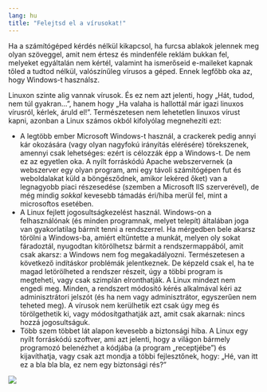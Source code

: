 ```yaml
---
lang: hu
title: "Felejtsd el a vírusokat!"
---
```


Ha a számítógéped kérdés nélkül kikapcsol, ha furcsa ablakok jelennek meg olyan szöveggel, amit nem értesz és mindenféle reklám bukkan fel, melyeket egyáltalán nem kértél, valamint ha ismerőseid e-maileket kapnak tőled a tudtod nélkül, valószínűleg vírusos a géped. Ennek legfőbb oka az, hogy Windows-t használsz.

Linuxon szinte alig vannak vírusok. És ez nem azt jelenti, hogy „Hát, tudod, nem túl gyakran...”, hanem hogy „Ha valaha is hallottál már igazi linuxos vírusról, kérlek, áruld el!”. Természetesen nem lehetetlen linuxos vírust kapni, azonban a Linux számos okból kifolyólag megnehezíti ezt:

<ul>

<li>A legtöbb ember Microsoft Windows-t használ, a crackerek pedig annyi kár okozására (vagy olyan nagyfokú irányítás elérésére) törekszenek, amennyi csak lehetséges: ezért is célozzák épp a Windows-t. De nem ez az egyetlen oka. A nyílt forráskódú Apache webszervernek (a webszerver egy olyan program, ami egy távoli számítógépen fut és weboldalakat küld a böngésződnek, amikor lekéred őket) van a legnagyobb piaci részesedése (szemben a Microsoft IIS szerverével), de még mindig <i>sokkal</i> kevesebb támadás éri/hiba merül fel, mint a microsoftos esetében.</li>

<li>A Linux fejlett jogosultságkezelést használ. Windows-on a felhasználónak (és minden programnak, melyet telepít) általában joga van gyakorlatilag bármit tenni a rendszerrel. Ha mérgedben bele akarsz törölni a Windows-ba, amiért eltüntette a munkát, melyen oly sokat fáradoztál, nyugodtan kitörölhetsz bármit a rendszermappából, amit csak akarsz: a Windows nem fog megakadályozni. Természetesen a következő indításkor problémák jelentkeznek. De képzeld csak el, ha te magad letörölheted a rendszer részeit, úgy a többi program is megteheti, vagy csak szimplán elronthatják. A Linux mindezt nem engedi meg. Minden, a rendszert módosító kérés alkalmával kéri az adminisztrátori jelszót (és ha nem vagy adminisztrátor, egyszerűen nem teheted meg). A vírusok nem kerülhetik ezt csak úgy meg és törölgethetik ki, vagy módosítgathatják azt, amit csak akarnak: nincs hozzá jogosultságuk.</li>

<li>Több szem többet lát alapon kevesebb a biztonsági hiba. A Linux egy nyílt forráskódú szoftver, ami azt jelenti, hogy a világon bármely programozó belenézhet a kódjába (a program „receptjébe”) és kijavíthatja, vagy csak azt mondja a többi fejlesztőnek, hogy: „Hé, van itt ez a bla bla bla, ez nem egy biztonsági rés?”</li>

</ul>

<img src="Images/viruses_thumb.png" />




